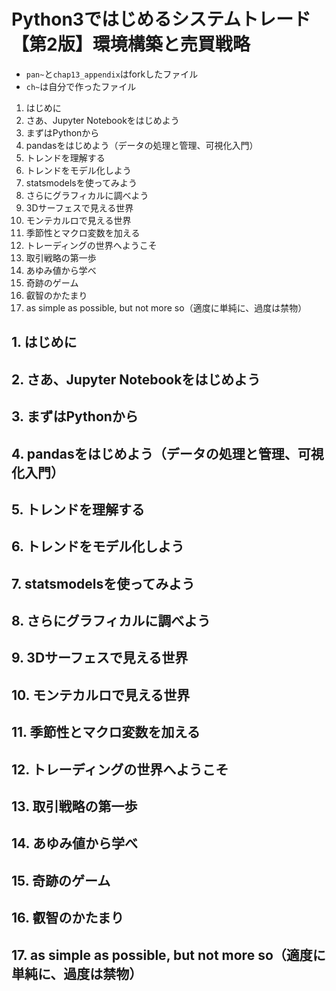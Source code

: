 # Python3ではじめるシステムトレード【第2版】環境構築と売買戦略

- `pan~`と`chap13_appendix`はforkしたファイル
- `ch~`は自分で作ったファイル

1. はじめに
2. さあ、Jupyter Notebookをはじめよう
3. まずはPythonから
4. pandasをはじめよう（データの処理と管理、可視化入門）
5. トレンドを理解する
6. トレンドをモデル化しよう
7. statsmodelsを使ってみよう
8. さらにグラフィカルに調べよう
9. 3Dサーフェスで見える世界
10. モンテカルロで見える世界
11. 季節性とマクロ変数を加える
12. トレーディングの世界へようこそ
13. 取引戦略の第一歩
14. あゆみ値から学べ
15. 奇跡のゲーム
16. 叡智のかたまり
17. as simple as possible, but not more so（適度に単純に、過度は禁物）

## 1. はじめに
## 2. さあ、Jupyter Notebookをはじめよう
## 3. まずはPythonから
## 4. pandasをはじめよう（データの処理と管理、可視化入門）
## 5. トレンドを理解する
## 6. トレンドをモデル化しよう
## 7. statsmodelsを使ってみよう
## 8. さらにグラフィカルに調べよう
## 9. 3Dサーフェスで見える世界
## 10. モンテカルロで見える世界
## 11. 季節性とマクロ変数を加える
## 12. トレーディングの世界へようこそ
## 13. 取引戦略の第一歩
## 14. あゆみ値から学べ
## 15. 奇跡のゲーム
## 16. 叡智のかたまり
## 17. as simple as possible, but not more so（適度に単純に、過度は禁物）
